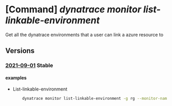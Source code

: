 # [Command] _dynatrace monitor list-linkable-environment_

Get all the dynatrace environments that a user can link a azure resource to

## Versions

### [2021-09-01](/Resources/mgmt-plane/L3N1YnNjcmlwdGlvbnMve30vcmVzb3VyY2Vncm91cHMve30vcHJvdmlkZXJzL2R5bmF0cmFjZS5vYnNlcnZhYmlsaXR5L21vbml0b3JzL3t9L2xpc3RsaW5rYWJsZWVudmlyb25tZW50cw==/2021-09-01.xml) **Stable**

<!-- mgmt-plane /subscriptions/{}/resourcegroups/{}/providers/dynatrace.observability/monitors/{}/listlinkableenvironments 2021-09-01 -->

#### examples

- List-linkable-environment
    ```bash
        dynatrace monitor list-linkable-environment -g rg --monitor-name monitor --user-principal Alice@microsoft.com --region eastus2euap
    ```
